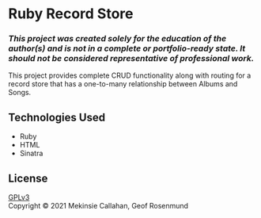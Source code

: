 # Ruby Record Store

### _This project was created solely for the education of the author(s) and is not in a complete or portfolio-ready state. It should not be considered representative of professional work._

This project provides complete CRUD functionality along with routing for a record store that has a one-to-many relationship between Albums and Songs.

## Technologies Used
* Ruby
* HTML
* Sinatra

## License
[GPLv3](https://choosealicense.com/licenses/gpl-3.0/)\
Copyright &copy; 2021 Mekinsie Callahan, Geof Rosenmund

